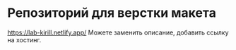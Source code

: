 # Репозиторий для верстки макета

https://lab-kirill.netlify.app/
Можете заменить описание, добавить ссылку на хостинг.
